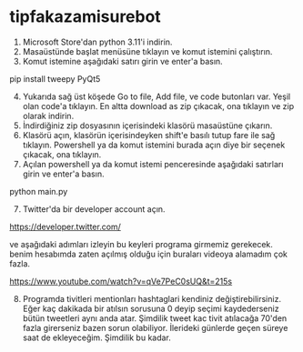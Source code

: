 # tipfakazamisurebot

1) Microsoft Store'dan python 3.11'i indirin.
2) Masaüstünde başlat menüsüne tıklayın ve komut istemini çalıştırın.
3) Komut istemine aşağıdaki satırı girin ve enter'a basın.

pip install tweepy PyQt5

4) Yukarıda sağ üst köşede Go to file, Add file, ve code butonları var. Yeşil olan code'a tıklayın. En altta download as zip çıkacak, ona tıklayın ve zip olarak indirin.
5) İndirdiğiniz zip dosyasının içerisindeki klasörü masaüstüne çıkarın.
6) Klasörü açın, klasörün içerisindeyken shift'e basılı tutup fare ile sağ tıklayın. Powershell ya da komut istemini burada açın diye bir seçenek çıkacak, ona tıklayın.
7) Açılan powershell ya da komut istemi penceresinde aşağıdaki satırları girin ve enter'a basın.

python main.py

7) Twitter'da bir developer account açın.

https://developer.twitter.com/

ve aşağıdaki adımları izleyin bu keyleri programa girmemiz gerekecek. benim hesabımda zaten açılmış olduğu için buraları videoya alamadım çok fazla.

https://www.youtube.com/watch?v=qVe7PeC0sUQ&t=215s

8) Programda tivitleri mentionları hashtaglari kendiniz değiştirebilirsiniz. Eğer kaç dakikada bir atılsın sorusuna 0 deyip seçimi kaydederseniz bütün tweetleri aynı anda atar. Şimdilik tweet kac tivit atılacağa 70'den fazla girerseniz bazen sorun olabiliyor. İlerideki günlerde geçen süreye saat de ekleyeceğim. Şimdilik bu kadar.
